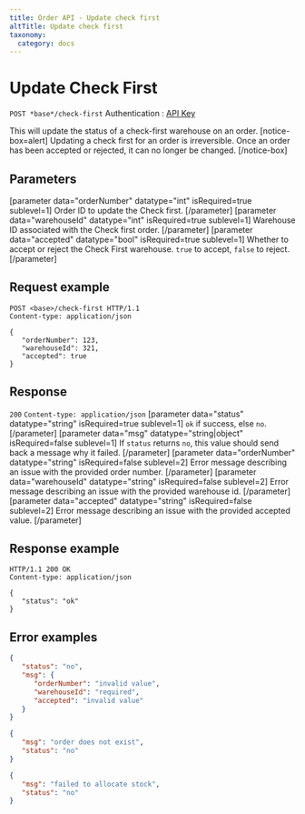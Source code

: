 ```yaml
---
title: Order API - Update check first
altTitle: Update check first
taxonomy:
  category: docs
---
```


# Update Check First

`POST *base*/check-first`
Authentication : [API Key](/api-references/api-intro#authentication)


This will update the status of a check-first warehouse on an order.
[notice-box=alert]
Updating a check first for an order is irreversible. Once an order has been accepted or rejected, it can no longer be changed.
[/notice-box]


## Parameters

[parameter data="orderNumber" datatype="int" isRequired=true sublevel=1]
Order ID to update the Check first.
[/parameter]
[parameter data="warehouseId" datatype="int" isRequired=true sublevel=1]
Warehouse ID associated with the Check first order.
[/parameter]
[parameter data="accepted" datatype="bool" isRequired=true sublevel=1]
Whether to accept or reject the Check First warehouse. ``true`` to accept, ``false`` to reject.
[/parameter]

## Request example

```http
POST <base>/check-first HTTP/1.1
Content-type: application/json

{
   "orderNumber": 123,
   "warehouseId": 321,
   "accepted": true
}
```

## Response

`200` `Content-type: application/json`
[parameter data="status" datatype="string" isRequired=true sublevel=1]
``ok`` if success, else ``no``.
[/parameter]
[parameter data="msg" datatype="string|object" isRequired=false sublevel=1]
If ``status`` returns ``no``, this value should send back a message why it failed.
[/parameter]
[parameter data="orderNumber" datatype="string" isRequired=false sublevel=2]
Error message describing an issue with the provided order number.
[/parameter]
[parameter data="warehouseId" datatype="string" isRequired=false sublevel=2]
Error message describing an issue with the provided warehouse id.
[/parameter]
[parameter data="accepted" datatype="string" isRequired=false sublevel=2]
Error message describing an issue with the provided accepted value.
[/parameter]

## Response example

```http
HTTP/1.1 200 OK
Content-type: application/json

{
   "status": "ok"
}
```
## Error examples

```json
{
   "status": "no",
   "msg": {
      "orderNumber": "invalid value",
      "warehouseId": "required",
      "accepted": "invalid value"
   }
}
```

```json
{
   "msg": "order does not exist",
   "status": "no"
}
```

```json
{
   "msg": "failed to allocate stock",
   "status": "no"
}
```